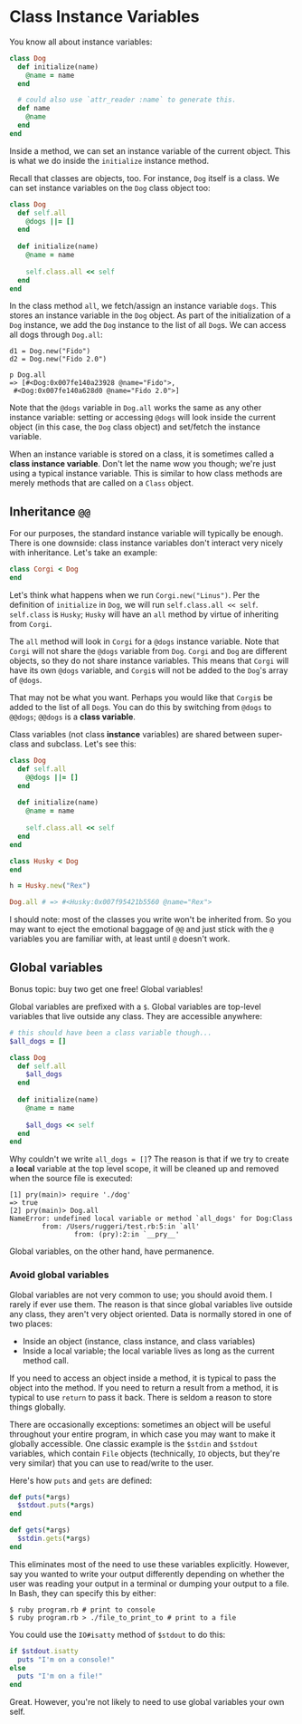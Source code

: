 # Class Instance Variables

You know all about instance variables:

```ruby
class Dog
  def initialize(name)
    @name = name
  end

  # could also use `attr_reader :name` to generate this.
  def name
    @name
  end
end
```

Inside a method, we can set an instance variable of the current
object. This is what we do inside the `initialize` instance method.

Recall that classes are objects, too. For instance, `Dog` itself is a
class. We can set instance variables on the `Dog` class object too:

```ruby
class Dog
  def self.all
    @dogs ||= []
  end
  
  def initialize(name)
    @name = name
    
    self.class.all << self
  end
end
```

In the class method `all`, we fetch/assign an instance variable
`dogs`. This stores an instance variable in the `Dog` object. As part
of the initialization of a `Dog` instance, we add the `Dog` instance
to the list of all `Dog`s. We can access all dogs through `Dog.all`:

```
d1 = Dog.new("Fido")
d2 = Dog.new("Fido 2.0")

p Dog.all
=> [#<Dog:0x007fe140a23928 @name="Fido">,
 #<Dog:0x007fe140a628d0 @name="Fido 2.0">]
```

Note that the `@dogs` variable in `Dog.all` works the same as any
other instance variable: setting or accessing `@dogs` will look inside
the current object (in this case, the `Dog` class object) and
set/fetch the instance variable.

When an instance variable is stored on a class, it is sometimes called
a **class instance variable**. Don't let the name wow you though;
we're just using a typical instance variable. This is similar to how
class methods are merely methods that are called on a `Class` object.

## Inheritance `@@`

For our purposes, the standard instance variable will typically be
enough. There is one downside: class instance variables don't interact
very nicely with inheritance. Let's take an example:

```ruby
class Corgi < Dog
end
```

Let's think what happens when we run `Corgi.new("Linus")`. Per the
definition of `initialize` in `Dog`, we will run `self.class.all <<
self`. `self.class` is `Husky`; `Husky` will have an `all` method by
virtue of inheriting from `Corgi`.

The `all` method will look in `Corgi` for a `@dogs` instance
variable. Note that `Corgi` will not share the `@dogs` variable from
`Dog`. `Corgi` and `Dog` are different objects, so they do not share
instance variables. This means that `Corgi` will have its own `@dogs`
variable, and `Corgi`s will not be added to the `Dog`'s array of
`@dogs`.

That may not be what you want. Perhaps you would like that `Corgi`s be
added to the list of all `Dog`s. You can do this by switching from
`@dogs` to `@@dogs`; `@@dogs` is a **class variable**.

Class variables (not class **instance** variables) are shared between
super-class and subclass. Let's see this:

```ruby
class Dog
  def self.all
    @@dogs ||= []
  end
  
  def initialize(name)
    @name = name
    
    self.class.all << self
  end
end

class Husky < Dog
end

h = Husky.new("Rex")

Dog.all # => #<Husky:0x007f95421b5560 @name="Rex">
```

I should note: most of the classes you write won't be inherited
from. So you may want to eject the emotional baggage of `@@` and just
stick with the `@` variables you are familiar with, at least until `@`
doesn't work.

## Global variables

Bonus topic: buy two get one free! Global variables!

Global variables are prefixed with a `$`. Global variables are
top-level variables that live outside any class. They are accessible
anywhere:

```ruby
# this should have been a class variable though...
$all_dogs = []

class Dog
  def self.all
    $all_dogs
  end
  
  def initialize(name)
    @name = name
    
    $all_dogs << self
  end
end
```

Why couldn't we write `all_dogs = []`? The reason is that if we try to
create a **local** variable at the top level scope, it will be cleaned
up and removed when the source file is executed:

```
[1] pry(main)> require './dog'
=> true
[2] pry(main)> Dog.all
NameError: undefined local variable or method `all_dogs' for Dog:Class
        from: /Users/ruggeri/test.rb:5:in `all'
                from: (pry):2:in `__pry__'
```

Global variables, on the other hand, have permanence.

### Avoid global variables

Global variables are not very common to use; you should avoid them. I
rarely if ever use them. The reason is that since global variables
live outside any class, they aren't very object oriented. Data is
normally stored in one of two places:

* Inside an object (instance, class instance, and class variables)
* Inside a local variable; the local variable lives as long as the
  current method call.

If you need to access an object inside a method, it is typical to pass
the object into the method. If you need to return a result from a
method, it is typical to use `return` to pass it back. There is seldom
a reason to store things globally.

There are occasionally exceptions: sometimes an object will be useful
throughout your entire program, in which case you may want to make it
globally accessible. One classic example is the `$stdin` and `$stdout`
variables, which contain `File` objects (technically, `IO` objects,
but they're very similar) that you can use to read/write to the user.

Here's how `puts` and `gets` are defined:

```ruby
def puts(*args)
  $stdout.puts(*args)
end

def gets(*args)
  $stdin.gets(*args)
end
```

This eliminates most of the need to use these variables
explicitly. However, say you wanted to write your output differently
depending on whether the user was reading your output in a terminal or
dumping your output to a file. In Bash, they can specify this by either:

```
$ ruby program.rb # print to console
$ ruby program.rb > ./file_to_print_to # print to a file
```

You could use the `IO#isatty` method of `$stdout` to do this:

```ruby
if $stdout.isatty
  puts "I'm on a console!"
else
  puts "I'm on a file!"
end
```

Great. However, you're not likely to need to use global variables your
own self.
